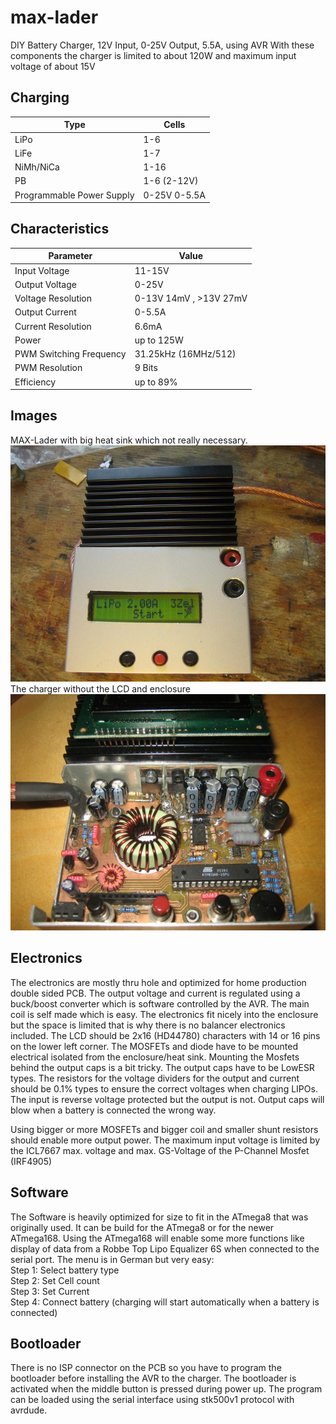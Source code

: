# max-lader
DIY Battery Charger, 12V Input, 0-25V Output, 5.5A, using AVR
With these components the charger is limited to about 120W and maximum input voltage of about 15V

## Charging
Type | Cells
----|----
LiPo | 1-6
LiFe | 1-7
NiMh/NiCa| 1-16
PB | 1-6 (2-12V)
Programmable Power Supply | 0-25V 0-5.5A
## Characteristics
Parameter | Value
----|----
Input Voltage | 11-15V
Output Voltage | 0-25V
Voltage Resolution | 0-13V 14mV , >13V 27mV 
Output Current | 0-5.5A
Current Resolution | 6.6mA
Power | up to 125W
PWM Switching Frequency | 31.25kHz (16MHz/512)
PWM Resolution | 9 Bits
Efficiency | up to 89%
## Images
MAX-Lader with big heat sink which not really necessary.<br>
![max-lader](https://raw.githubusercontent.com/mlaiacker/max-lader/master/doc/images/max-lader_big_heatsink.jpg)
<br>
The charger without the LCD and enclosure<br>
![max-laderpcb](https://raw.githubusercontent.com/mlaiacker/max-lader/master/doc/images/max-lader_pcb2.jpg)
## Electronics
The electronics are mostly thru hole and optimized for home production double sided PCB. The output voltage and current is regulated using a buck/boost converter which is software controlled by the AVR. The main coil is self made which is easy. The electronics fit nicely into the enclosure but the space is limited that is why there is no balancer electronics included. The LCD should be 2x16 (HD44780) characters with 14 or 16 pins on the lower left corner. The MOSFETs and diode have to be mounted electrical isolated from the enclosure/heat sink. Mounting the Mosfets behind the output caps is a bit tricky. The output caps have to be LowESR types. The resistors for the voltage dividers for the output and current should be 0.1% types to ensure the correct voltages when charging LIPOs. The input is reverse voltage protected but the output is not. Output caps will blow when a battery is connected the wrong way.

Using bigger or more MOSFETs and bigger coil and smaller shunt resistors should enable more output power. The maximum input voltage is limited by the ICL7667 max. voltage and max. GS-Voltage of the P-Channel Mosfet (IRF4905)
## Software
The Software is heavily optimized for size to fit in the ATmega8 that was originally used. It can be build for the ATmega8 or for the newer ATmega168. Using the ATmega168 will enable some more functions like display of data from a Robbe Top Lipo Equalizer 6S when connected to the serial port. The menu is in German but very easy: <br>
Step 1: Select battery type<br>
Step 2: Set Cell count<br>
Step 3: Set Current<br>
Step 4: Connect battery (charging will start automatically when a battery is connected) <br>
## Bootloader
There is no ISP connector on the PCB so you have to program the bootloader before installing the AVR to the charger. The bootloader is activated when the middle button is pressed during power up. The program can be loaded using the serial interface using stk500v1 protocol with avrdude.
